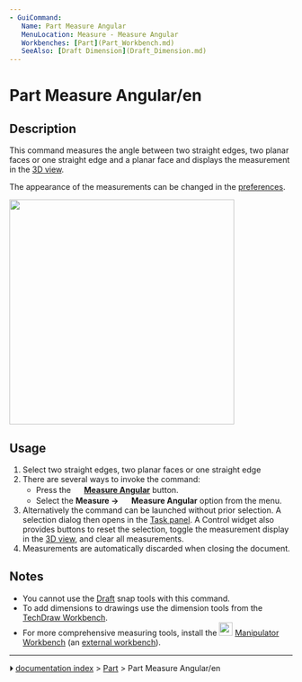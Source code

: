 ```yaml
---
- GuiCommand:
   Name: Part Measure Angular
   MenuLocation: Measure - Measure Angular‏‎
   Workbenches: [Part](Part_Workbench.md)
   SeeAlso: [Draft Dimension](Draft_Dimension.md)
---
```


# Part Measure Angular/en

## Description

This command measures the angle between two straight edges, two planar faces or one straight edge and a planar face and displays the measurement in the [3D view](3D_view.md).

The appearance of the measurements can be changed in the [preferences](PartDesign_Preferences#Measure.md).

<img alt="" src=images/MeasureAngular1.PNG  style="width:400px;">

## Usage

1.  Select two straight edges, two planar faces or one straight edge
2.  There are several ways to invoke the command:
    -   Press the **<img src="images/Part_Measure_Angular.svg" width=16px> [Measure Angular](Part_Measure_Angular.md)** button.
    -   Select the **Measure → <img src="images/Part_Measure_Angular.svg" width=16px> Measure Angular‏‎** option from the menu.
3.  Alternatively the command can be launched without prior selection. A selection dialog then opens in the [Task panel](Task_panel.md). A Control widget also provides buttons to reset the selection, toggle the measurement display in the [3D view](3D_view.md), and clear all measurements.
4.  Measurements are automatically discarded when closing the document.

## Notes

-   You cannot use the [Draft](Draft_Workbench.md) snap tools with this command.
-   To add dimensions to drawings use the dimension tools from the [TechDraw Workbench](TechDraw_Workbench.md).
-   For more comprehensive measuring tools, install the <img alt="" src=images/Manipulator_workbench_icon.svg  style="width:24px;"> [Manipulator Workbench](Manipulator_Workbench.md) (an [external workbench](External_workbenches.md)).



---
⏵ [documentation index](../README.md) > [Part](Part_Workbench.md) > Part Measure Angular/en
